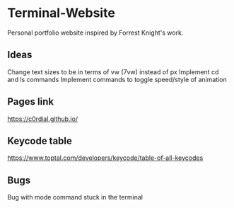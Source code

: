 # Terminal-Website
Personal portfolio website inspired by Forrest Knight's work.

## Ideas
Change text sizes to be in terms of vw (7vw) instead of px
Implement cd and ls commands
Implement commands to toggle speed/style of animation

## Pages link
https://c0rdial.github.io/

## Keycode table
https://www.toptal.com/developers/keycode/table-of-all-keycodes

## Bugs
Bug with mode command stuck in the terminal
